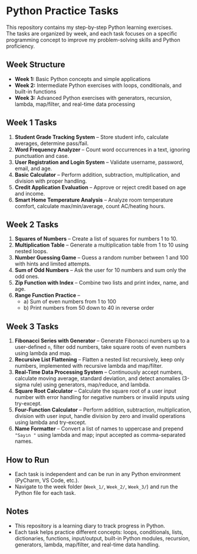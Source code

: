 # Python Practice Tasks

This repository contains my step-by-step Python learning exercises.  
The tasks are organized by week, and each task focuses on a specific programming concept to improve my problem-solving skills and Python proficiency.

## Week Structure

- **Week 1:** Basic Python concepts and simple applications
- **Week 2:** Intermediate Python exercises with loops, conditionals, and built-in functions
- **Week 3:** Advanced Python exercises with generators, recursion, lambda, map/filter, and real-time data processing

## Week 1 Tasks

1. **Student Grade Tracking System** – Store student info, calculate averages, determine pass/fail.
2. **Word Frequency Analyzer** – Count word occurrences in a text, ignoring punctuation and case.
3. **User Registration and Login System** – Validate username, password, email, and age.
4. **Basic Calculator** – Perform addition, subtraction, multiplication, and division with proper handling.
5. **Credit Application Evaluation** – Approve or reject credit based on age and income.
6. **Smart Home Temperature Analysis** – Analyze room temperature comfort, calculate max/min/average, count AC/heating hours.

## Week 2 Tasks

1. **Squares of Numbers** – Create a list of squares for numbers 1 to 10.
2. **Multiplication Table** – Generate a multiplication table from 1 to 10 using nested loops.
3. **Number Guessing Game** – Guess a random number between 1 and 100 with hints and limited attempts.
4. **Sum of Odd Numbers** – Ask the user for 10 numbers and sum only the odd ones.
5. **Zip Function with Index** – Combine two lists and print index, name, and age.
6. **Range Function Practice** – 
   - a) Sum of even numbers from 1 to 100  
   - b) Print numbers from 50 down to 40 in reverse order

## Week 3 Tasks

1. **Fibonacci Series with Generator** – Generate Fibonacci numbers up to a user-defined `n`, filter odd numbers, take square roots of even numbers using lambda and map.
2. **Recursive List Flattening** – Flatten a nested list recursively, keep only numbers, implemented with recursive lambda and map/filter.
3. **Real-Time Data Processing System** – Continuously accept numbers, calculate moving average, standard deviation, and detect anomalies (3-sigma rule) using generators, map/reduce, and lambda.
4. **Square Root Calculator** – Calculate the square root of a user input number with error handling for negative numbers or invalid inputs using try-except.
5. **Four-Function Calculator** – Perform addition, subtraction, multiplication, division with user input, handle division by zero and invalid operations using lambda and try-except.
6. **Name Formatter** – Convert a list of names to uppercase and prepend `"Sayın "` using lambda and map; input accepted as comma-separated names.

## How to Run

- Each task is independent and can be run in any Python environment (PyCharm, VS Code, etc.).
- Navigate to the week folder (`Week_1/`, `Week_2/`, `Week_3/`) and run the Python file for each task.

## Notes

- This repository is a learning diary to track progress in Python.
- Each task helps practice different concepts: loops, conditionals, lists, dictionaries, functions, input/output, built-in Python modules, recursion, generators, lambda, map/filter, and real-time data handling.
